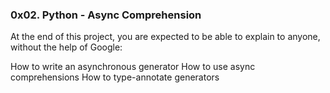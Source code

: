 ### 0x02. Python - Async Comprehension

At the end of this project, you are expected to be able to explain to anyone, without the help of Google:

How to write an asynchronous generator
How to use async comprehensions
How to type-annotate generators

